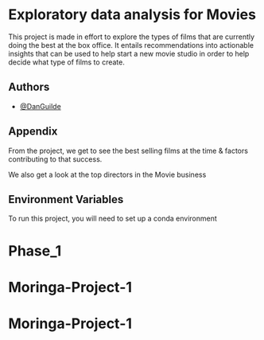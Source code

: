 
# Exploratory data analysis for Movies

This project is made in effort to explore the types of films that are currently doing the best at the box office. It entails recommendations into actionable insights that can be used to help start a new movie studio in order to help decide what type of films to create.


## Authors

- [@DanGuilde](https://github.com/DanGuilde)



## Appendix

From the project, we get to see the best selling films at the time & factors contributing to that success.

We also get a look at the top directors in the Movie business



## Environment Variables

To run this project, you will need to set up a conda environment  

# Phase_1
# Moringa-Project-1
# Moringa-Project-1
